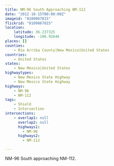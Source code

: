 ```yaml
---
title: NM-96 South Approaching NM-112
date: "2012-10-15T00:00:00Z"
imageid: "8109867815"
flickrid: "8109867815"
location:
    latitude: 36.237325
    longitude: -106.92646
places: []
counties:
    - Rio Arriba County|New Mexico|United States
countries:
    - United States
states:
    - New Mexico|United States
highwaytypes:
    - New Mexico State Highway
    - New Mexico State Highway
highways:
    - NM-96
    - NM-112
tags:
    - Shield
    - Intersection
intersections:
    - overlap1: null
      overlap2: null
      highways1:
        - NM-96
      highways2:
        - NM-112

---
```

NM-96 South approaching NM-112.